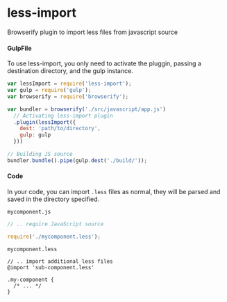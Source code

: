 less-import
===========

Browserify plugin to import less files from javascript source


#### GulpFile

To use less-import, you only need to activate the pluggin, passing a destination directory, and the gulp instance.

``` JavaScript
var lessImport = require('less-import');
var gulp = require('gulp');
var browserify = require('browserify');

var bundler = browserify('./src/javascript/app.js')
  // Activating less-import plugin
  .plugin(lessImport({
    dest: 'path/to/directory',
    gulp: gulp
  }))

// Building JS source
bundler.bundle().pipe(gulp.dest('./build/'));
```

#### Code

In your code, you can import `.less` files as normal, they will be parsed and saved in the directory specified.

`mycomponent.js`
``` JavaScript
// .. require JavaScript source

require('./mycomponent.less');

```

`mycomponent.less`
``` Less
// .. import additional less files
@import 'sub-component.less'

.my-component {
  /* ... */
}
```


